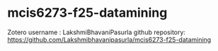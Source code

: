 # mcis6273-f25-datamining

Zotero username : LakshmiBhavaniPasurla
github repository: https://github.com/Lakshmibhavanipasurla/mcis6273-f25-datamining
